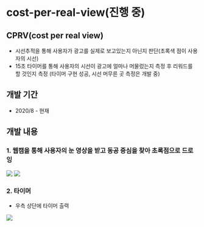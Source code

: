 # cost-per-real-view(진행 중)

## CPRV(cost per real view)
* 시선추적을 통해 사용자가 광고를 실제로 보고있는지 아닌지 판단(초록색 점이 사용자의 시선)
* 15초 타이머를 통해 사용자의 시선이 광고에 얼마나 머물렀는지 측정 후 리워드를 할 것인지 측정 (타이머 구현 성공, 시선 머무른 곳 측정은 개발 중)

## 개발 기간
* 2020/8 - 현재

## 개발 내용
### 1. 웹캠을 통해 사용자의 눈 영상을 받고 동공 중심을 찾아 초록점으로 드로잉
<p>
 <img src="https://user-images.githubusercontent.com/60181129/100199812-119fd800-2f41-11eb-9004-b862aa8269bc.JPG" />
 <img src="https://user-images.githubusercontent.com/60181129/100199817-12d10500-2f41-11eb-8ab7-283e954df1ea.JPG" />
</p>



### 2. 타이머
* 우측 상단에 타이머 출력
<p>
 <img src="https://user-images.githubusercontent.com/60181129/100199819-13699b80-2f41-11eb-9ba3-5c9aa5db24e9.JPG" />
</p>
